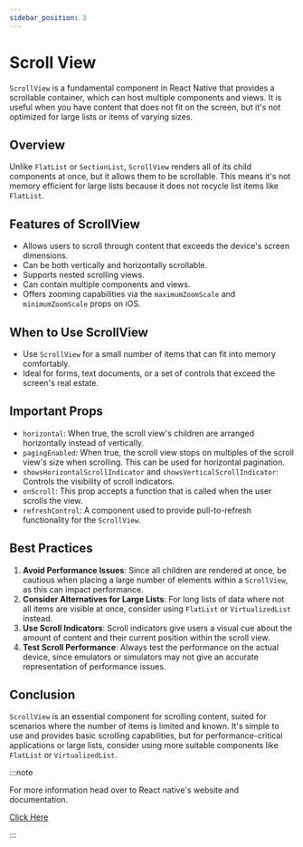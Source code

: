 ```yaml
---
sidebar_position: 3
---
```


# Scroll View

`ScrollView` is a fundamental component in React Native that provides a scrollable container, which can host multiple components and views. It is useful when you have content that does not fit on the screen, but it's not optimized for large lists or items of varying sizes.

## Overview

Unlike `FlatList` or `SectionList`, `ScrollView` renders all of its child components at once, but it allows them to be scrollable. This means it's not memory efficient for large lists because it does not recycle list items like `FlatList`.

## Features of ScrollView

- Allows users to scroll through content that exceeds the device's screen dimensions.
- Can be both vertically and horizontally scrollable.
- Supports nested scrolling views.
- Can contain multiple components and views.
- Offers zooming capabilities via the `maximumZoomScale` and `minimumZoomScale` props on iOS.

## When to Use ScrollView

- Use `ScrollView` for a small number of items that can fit into memory comfortably.
- Ideal for forms, text documents, or a set of controls that exceed the screen's real estate.

## Important Props

- `horizontal`: When true, the scroll view's children are arranged horizontally instead of vertically.
- `pagingEnabled`: When true, the scroll view stops on multiples of the scroll view's size when scrolling. This can be used for horizontal pagination.
- `showsHorizontalScrollIndicator` and `showsVerticalScrollIndicator`: Controls the visibility of scroll indicators.
- `onScroll`: This prop accepts a function that is called when the user scrolls the view.
- `refreshControl`: A component used to provide pull-to-refresh functionality for the `ScrollView`.

## Best Practices

1. **Avoid Performance Issues**: Since all children are rendered at once, be cautious when placing a large number of elements within a `ScrollView`, as this can impact performance.
2. **Consider Alternatives for Large Lists**: For long lists of data where not all items are visible at once, consider using `FlatList` or `VirtualizedList` instead.
3. **Use Scroll Indicators**: Scroll indicators give users a visual cue about the amount of content and their current position within the scroll view.
4. **Test Scroll Performance**: Always test the performance on the actual device, since emulators or simulators may not give an accurate representation of performance issues.

## Conclusion

`ScrollView` is an essential component for scrolling content, suited for scenarios where the number of items is limited and known. It's simple to use and provides basic scrolling capabilities, but for performance-critical applications or large lists, consider using more suitable components like `FlatList` or `VirtualizedList`.


:::note

For more information head over to React native's website and documentation.

[Click Here](https://reactnative.dev/docs/getting-started)

:::